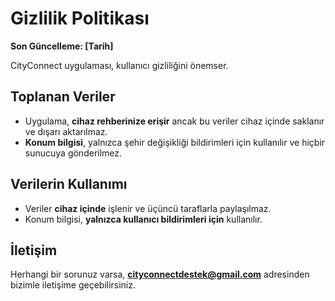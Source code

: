# Gizlilik Politikası  

**Son Güncelleme: [Tarih]**  

CityConnect uygulaması, kullanıcı gizliliğini önemser.  

## Toplanan Veriler  
- Uygulama, **cihaz rehberinize erişir** ancak bu veriler cihaz içinde saklanır ve dışarı aktarılmaz.  
- **Konum bilgisi**, yalnızca şehir değişikliği bildirimleri için kullanılır ve hiçbir sunucuya gönderilmez.  

## Verilerin Kullanımı  
- Veriler **cihaz içinde** işlenir ve üçüncü taraflarla paylaşılmaz.  
- Konum bilgisi, **yalnızca kullanıcı bildirimleri için** kullanılır.  

## İletişim  
Herhangi bir sorunuz varsa, **[cityconnectdestek@gmail.com](mailto:cityconnectdestek@gmail.com)** adresinden bizimle iletişime geçebilirsiniz.
